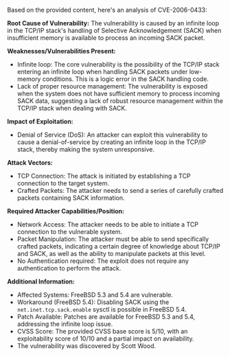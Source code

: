 Based on the provided content, here's an analysis of CVE-2006-0433:

**Root Cause of Vulnerability:**
The vulnerability is caused by an infinite loop in the TCP/IP stack's handling of Selective Acknowledgement (SACK) when insufficient memory is available to process an incoming SACK packet.

**Weaknesses/Vulnerabilities Present:**
- Infinite loop: The core vulnerability is the possibility of the TCP/IP stack entering an infinite loop when handling SACK packets under low-memory conditions. This is a logic error in the SACK handling code.
- Lack of proper resource management: The vulnerability is exposed when the system does not have sufficient memory to process incoming SACK data, suggesting a lack of robust resource management within the TCP/IP stack when dealing with SACK.

**Impact of Exploitation:**
- Denial of Service (DoS): An attacker can exploit this vulnerability to cause a denial-of-service by creating an infinite loop in the TCP/IP stack, thereby making the system unresponsive.

**Attack Vectors:**
- TCP Connection: The attack is initiated by establishing a TCP connection to the target system.
- Crafted Packets: The attacker needs to send a series of carefully crafted packets containing SACK information.

**Required Attacker Capabilities/Position:**
- Network Access: The attacker needs to be able to initiate a TCP connection to the vulnerable system.
- Packet Manipulation: The attacker must be able to send specifically crafted packets, indicating a certain degree of knowledge about TCP/IP and SACK, as well as the ability to manipulate packets at this level.
- No Authentication required: The exploit does not require any authentication to perform the attack.

**Additional Information:**
- Affected Systems: FreeBSD 5.3 and 5.4 are vulnerable.
- Workaround (FreeBSD 5.4): Disabling SACK using the `net.inet.tcp.sack.enable` sysctl is possible in FreeBSD 5.4.
- Patch Available: Patches are available for FreeBSD 5.3 and 5.4, addressing the infinite loop issue.
- CVSS Score: The provided CVSS base score is 5/10, with an exploitability score of 10/10 and a partial impact on availability.
- The vulnerability was discovered by Scott Wood.